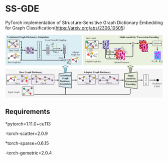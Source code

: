 # SS-GDE

PyTorch implementation of Structure-Sensitive Graph Dictionary Embedding for Graph Classification(https://arxiv.org/abs/2306.10505)

![architecture](/fig/SS-GDE_architecture.jpg)


## Requirements


*pytorch=1.11.0+cu113

-torch-scatter=2.0.9

*torch-sparse=0.6.15

-torch-gemetric=2.0.4

